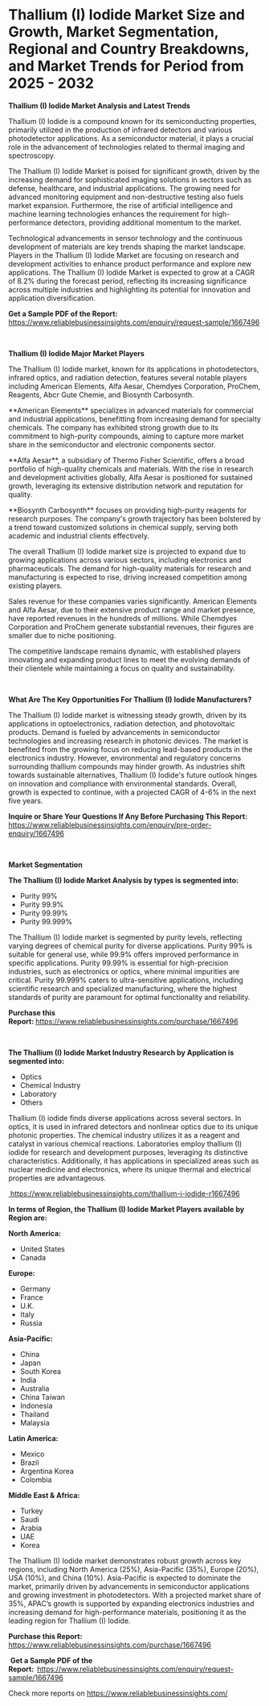 <p><h1>Thallium (I) Iodide Market Size and Growth, Market Segmentation, Regional and Country Breakdowns, and Market Trends for Period from 2025 -  2032</h1></p><p><strong>Thallium (I) Iodide Market Analysis and Latest Trends</strong></p>
<p><p>Thallium (I) Iodide is a compound known for its semiconducting properties, primarily utilized in the production of infrared detectors and various photodetector applications. As a semiconductor material, it plays a crucial role in the advancement of technologies related to thermal imaging and spectroscopy.</p><p>The Thallium (I) Iodide Market is poised for significant growth, driven by the increasing demand for sophisticated imaging solutions in sectors such as defense, healthcare, and industrial applications. The growing need for advanced monitoring equipment and non-destructive testing also fuels market expansion. Furthermore, the rise of artificial intelligence and machine learning technologies enhances the requirement for high-performance detectors, providing additional momentum to the market.</p><p>Technological advancements in sensor technology and the continuous development of materials are key trends shaping the market landscape. Players in the Thallium (I) Iodide Market are focusing on research and development activities to enhance product performance and explore new applications. The Thallium (I) Iodide Market is expected to grow at a CAGR of 8.2% during the forecast period, reflecting its increasing significance across multiple industries and highlighting its potential for innovation and application diversification.</p></p>
<p><strong>Get a Sample PDF of the Report:&nbsp;</strong> <a href="https://www.reliablebusinessinsights.com/enquiry/request-sample/1667496?utm_campaign=100&utm_medium=2&utm_source=Github&utm_content=ia&utm_term=02022025&utm_id=thallium-i-iodide">https://www.reliablebusinessinsights.com/enquiry/request-sample/1667496</a></p>
<p>&nbsp;</p>
<p><strong>Thallium (I) Iodide Major Market Players</strong></p>
<p><p>The Thallium (I) Iodide market, known for its applications in photodetectors, infrared optics, and radiation detection, features several notable players including American Elements, Alfa Aesar, Chemdyes Corporation, ProChem, Reagents, Abcr Gute Chemie, and Biosynth Carbosynth.</p><p>**American Elements** specializes in advanced materials for commercial and industrial applications, benefitting from increasing demand for specialty chemicals. The company has exhibited strong growth due to its commitment to high-purity compounds, aiming to capture more market share in the semiconductor and electronic components sector.</p><p>**Alfa Aesar**, a subsidiary of Thermo Fisher Scientific, offers a broad portfolio of high-quality chemicals and materials. With the rise in research and development activities globally, Alfa Aesar is positioned for sustained growth, leveraging its extensive distribution network and reputation for quality.</p><p>**Biosynth Carbosynth** focuses on providing high-purity reagents for research purposes. The company's growth trajectory has been bolstered by a trend toward customized solutions in chemical supply, serving both academic and industrial clients effectively.</p><p>The overall Thallium (I) Iodide market size is projected to expand due to growing applications across various sectors, including electronics and pharmaceuticals. The demand for high-quality materials for research and manufacturing is expected to rise, driving increased competition among existing players.</p><p>Sales revenue for these companies varies significantly. American Elements and Alfa Aesar, due to their extensive product range and market presence, have reported revenues in the hundreds of millions. While Chemdyes Corporation and ProChem generate substantial revenues, their figures are smaller due to niche positioning.</p><p>The competitive landscape remains dynamic, with established players innovating and expanding product lines to meet the evolving demands of their clientele while maintaining a focus on quality and sustainability.</p></p>
<p>&nbsp;</p>
<p><strong>What Are The Key Opportunities For Thallium (I) Iodide Manufacturers?</strong></p>
<p><p>The Thallium (I) Iodide market is witnessing steady growth, driven by its applications in optoelectronics, radiation detection, and photovoltaic products. Demand is fueled by advancements in semiconductor technologies and increasing research in photonic devices. The market is benefited from the growing focus on reducing lead-based products in the electronics industry. However, environmental and regulatory concerns surrounding thallium compounds may hinder growth. As industries shift towards sustainable alternatives, Thallium (I) Iodide's future outlook hinges on innovation and compliance with environmental standards. Overall, growth is expected to continue, with a projected CAGR of 4-6% in the next five years.</p></p>
<p><strong>Inquire or Share Your Questions If Any Before Purchasing This Report:</strong> <a href="https://www.reliablebusinessinsights.com/enquiry/pre-order-enquiry/1667496?utm_campaign=100&utm_medium=2&utm_source=Github&utm_content=ia&utm_term=02022025&utm_id=thallium-i-iodide">https://www.reliablebusinessinsights.com/enquiry/pre-order-enquiry/1667496</a></p>
<p>&nbsp;</p>
<p><strong>Market Segmentation</strong></p>
<p><strong>The Thallium (I) Iodide Market Analysis by types is segmented into:</strong></p>
<p><ul><li>Purity 99%</li><li>Purity 99.9%</li><li>Purity 99.99%</li><li>Purity 99.999%</li></ul></p>
<p><p>The Thallium (I) Iodide market is segmented by purity levels, reflecting varying degrees of chemical purity for diverse applications. Purity 99% is suitable for general use, while 99.9% offers improved performance in specific applications. Purity 99.99% is essential for high-precision industries, such as electronics or optics, where minimal impurities are critical. Purity 99.999% caters to ultra-sensitive applications, including scientific research and specialized manufacturing, where the highest standards of purity are paramount for optimal functionality and reliability.</p></p>
<p><strong>Purchase this Report:&nbsp;</strong><a href="https://www.reliablebusinessinsights.com/purchase/1667496?utm_campaign=100&utm_medium=2&utm_source=Github&utm_content=ia&utm_term=02022025&utm_id=thallium-i-iodide">https://www.reliablebusinessinsights.com/purchase/1667496</a></p>
<p>&nbsp;</p>
<p><strong>The Thallium (I) Iodide Market Industry Research by Application is segmented into:</strong></p>
<p><ul><li>Optics</li><li>Chemical Industry</li><li>Laboratory</li><li>Others</li></ul></p>
<p><p>Thallium (I) iodide finds diverse applications across several sectors. In optics, it is used in infrared detectors and nonlinear optics due to its unique photonic properties. The chemical industry utilizes it as a reagent and catalyst in various chemical reactions. Laboratories employ thallium (I) iodide for research and development purposes, leveraging its distinctive characteristics. Additionally, it has applications in specialized areas such as nuclear medicine and electronics, where its unique thermal and electrical properties are advantageous.</p></p>
<p><a href="https://www.reliablebusinessinsights.com/thallium-i-iodide-r1667496?utm_campaign=100&utm_medium=2&utm_source=Github&utm_content=ia&utm_term=02022025&utm_id=thallium-i-iodide">&nbsp;https://www.reliablebusinessinsights.com/thallium-i-iodide-r1667496</a></p>
<p><strong>In terms of Region, the Thallium (I) Iodide Market Players available by Region are:</strong></p>
<p>
    <p> <strong> North America: </strong>
        <ul>
            <li>United States</li>
            <li>Canada</li>
        </ul>
        </p> 
    <p> <strong> Europe: </strong>
        <ul>
            <li>Germany</li>
            <li>France</li>
            <li>U.K.</li>
            <li>Italy</li>
            <li>Russia</li>
        </ul>
        </p> 
    <p> <strong> Asia-Pacific: </strong>
        <ul>
            <li>China</li>
            <li>Japan</li>
            <li>South Korea</li>
            <li>India</li>
            <li>Australia</li>
            <li>China Taiwan</li>
            <li>Indonesia</li>
            <li>Thailand</li>
            <li>Malaysia</li>
        </ul>
        </p> 
    <p> <strong> Latin America: </strong>
        <ul>
            <li>Mexico</li>
            <li>Brazil</li>
            <li>Argentina Korea</li>
            <li>Colombia</li>
        </ul>
        </p> 
    <p> <strong> Middle East & Africa: </strong>
        <ul>
            <li>Turkey</li>
            <li>Saudi</li>
            <li>Arabia</li>
            <li>UAE</li>
            <li>Korea</li>
        </ul>
    </p>
    </p>
<p><p>The Thallium (I) Iodide market demonstrates robust growth across key regions, including North America (25%), Asia-Pacific (35%), Europe (20%), USA (10%), and China (10%). Asia-Pacific is expected to dominate the market, primarily driven by advancements in semiconductor applications and growing investment in photodetectors. With a projected market share of 35%, APAC’s growth is supported by expanding electronics industries and increasing demand for high-performance materials, positioning it as the leading region for Thallium (I) Iodide.</p></p>
<p><strong>Purchase this Report: </strong><a href="https://www.reliablebusinessinsights.com/purchase/1667496?utm_campaign=100&utm_medium=2&utm_source=Github&utm_content=ia&utm_term=02022025&utm_id=thallium-i-iodide">https://www.reliablebusinessinsights.com/purchase/1667496</a></p>
<p>&nbsp;<strong>Get a Sample PDF of the Report:&nbsp;&nbsp;</strong><a href="https://www.reliablebusinessinsights.com/enquiry/request-sample/1667496?utm_campaign=100&utm_medium=2&utm_source=Github&utm_content=ia&utm_term=02022025&utm_id=thallium-i-iodide">https://www.reliablebusinessinsights.com/enquiry/request-sample/1667496</a></p>
<p><strong></strong></p>
<p>Check more reports on <a href="https://www.reliablebusinessinsights.com/?utm_campaign=100&utm_medium=2&utm_source=Github&utm_content=ia&utm_term=02022025&utm_id=thallium-i-iodide">https://www.reliablebusinessinsights.com/</a></p>